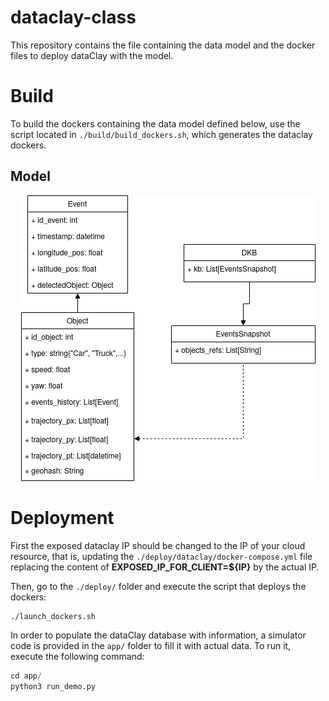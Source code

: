 # dataclay-class

This repository contains the file containing the data model and the docker files
to deploy dataClay with the model.

# Build

To build the dockers containing the data model defined below, use the script located in `./build/build_dockers.sh`, which generates the dataclay dockers.

## Model 

<p align="center"><img src="./imgs/class-dataclay-model.png" alt="DataClay Model" title="DataClay Model"/></p>


# Deployment

First the exposed dataclay IP should be changed to the IP of your cloud resource, that is, updating the `./deploy/dataclay/docker-compose.yml` file replacing the content of **EXPOSED_IP_FOR_CLIENT=${IP}** by the actual IP.

Then, go to the `./deploy/` folder and execute the script that deploys the dockers:
```
./launch_dockers.sh
```

In order to populate the dataClay database with information, a simulator code is provided in the `app/` folder to fill it with actual data. To run it, execute the following command:
```python
cd app/
python3 run_demo.py
```
